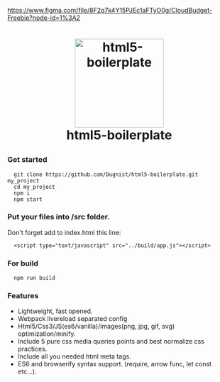 https://www.figma.com/file/8F2q7k4Y15PJEc1aFTyO0g/CloudBudget-Freebie?node-id=1%3A2


# <p align="center"><a href='https://github.com/Dugnist/html5-boilerplate'><img width="200" src="http://css-live.ru/wp-content/uploads/2017/06/web1.png" alt="html5-boilerplate" /></a><br/> html5-boilerplate </p>

### Get started

```
  git clone https://github.com/Dugnist/html5-boilerplate.git my_project
  cd my_project
  npm i
  npm start
```

### Put your files into /src folder.

Don't forget add to index.html this line:
```
  <script type="text/javascript" src="../build/app.js"></script>
```

### For build

```
  npm run build
```

### Features

- Lightweight, fast opened.
- Webpack livereload separated config
- Html5/Css3/JS(es6/vanilla)/images(png, jpg, gif, svg) optimization/minify.
- Include 5 pure css media queries points and best normalize css practices.
- Include all you needed html meta tags.
- ES6 and browserify syntax support. (require, arrow func, let const etc...).
